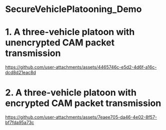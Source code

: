 # SecureVehiclePlatooning_Demo
# 1. A three-vehicle platoon with unencrypted CAM packet transmission 

https://github.com/user-attachments/assets/4465746c-e5d2-4d6f-a16c-dcd8d21eac8d

# 2. A three-vehicle platoon with encrypted CAM packet transmission

https://github.com/user-attachments/assets/7eaee705-da46-4e02-8f57-bf7fda95a73c

